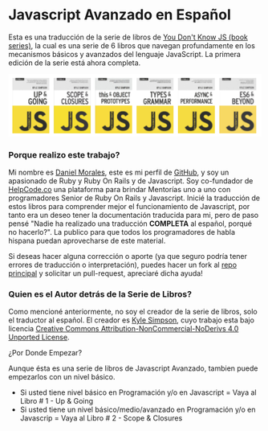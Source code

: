# Javascript Avanzado en Español

Esta es una traducción de la serie de libros de [You Don't Know JS \(book series\)](https://github.com/getify/You-Dont-Know-JS/), la cual es una serie de 6 libros que navegan profundamente en los mecanismos básicos y avanzados del lenguaje JavaScript. La primera edición de la serie está ahora completa.

![alt text](assets/Captura01.png)

### Porque realizo este trabajo?

Mi nombre es [Daniel Morales](http://www.danielmorales.co/), este es mi perfil de [GitHub](https://github.com/danielmoralesp), y soy un apasionado de Ruby y Ruby On Rails y de Javascript. Soy co-fundador de [HelpCode.co](https://helpcode.co/) una plataforma para brindar Mentorías uno a uno con programadores Senior de Ruby On Rails y Javascript. Inicié la traducción de estos libros para comprender mejor el funcionamiento de Javascript, por tanto era un deseo tener la documentación traducida para mi, pero de paso pensé "Nadie ha realizado una traducción **COMPLETA** al español, porqué no hacerlo?".  La publico para que todos los programadores de habla hispana puedan aprovecharse de este material.

Si deseas hacer alguna corrección o aporte \(ya que seguro podría tener errores de traducción o interpretación\), puedes hacer un fork al [repo principal](https://github.com/danielmoralesp/javascript-avanzado-en-espanol) y solicitar un pull-request, apreciaré dicha ayuda!

### Quien es el Autor detrás de la Serie de Libros?

Como mencioné anteriormente, no soy el creador de la serie de libros, solo el traductor al español. El creador es [Kyle Simpson](https://github.com/getify), cuyo trabajo esta bajo licencia  [Creative Commons Attribution-NonCommercial-NoDerivs 4.0 Unported License](http://creativecommons.org/licenses/by-nc-nd/4.0/).

¿Por Donde Empezar?

Aunque ésta es una serie de libros de Javascript Avanzado, tambien puede empezarlos con un nivel básico.

* Si usted tiene nivel básico en Programación y/o en Javascript = Vaya al Libro \# 1 - Up & Going
* Si usted tiene un nivel básico/medio/avanzado en Programación y/o en Javascrip = Vaya al Libro \# 2 - Scope & Closures

